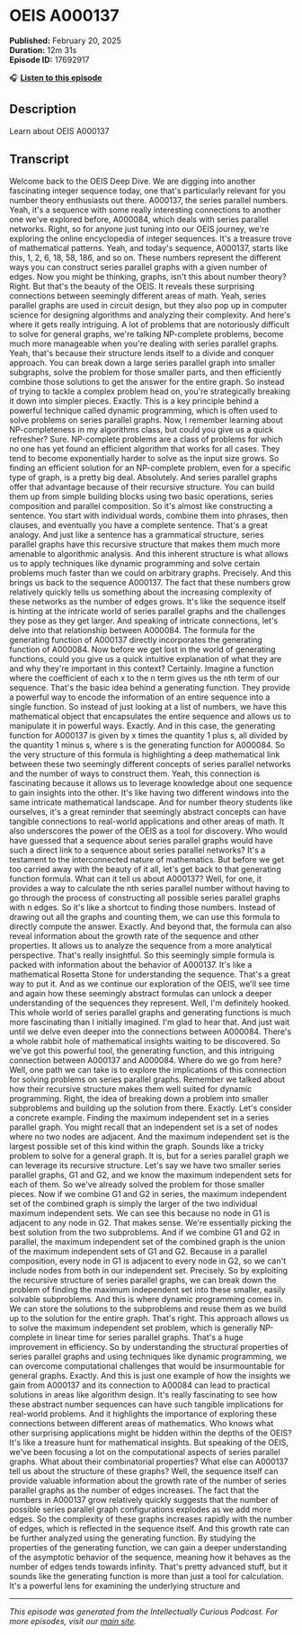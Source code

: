 # OEIS A000137

**Published:** February 20, 2025  
**Duration:** 12m 31s  
**Episode ID:** 17692917

🎧 **[Listen to this episode](https://intellectuallycurious.buzzsprout.com/2529712/episodes/17692917-oeis-a000137)**

## Description

Learn about OEIS A000137

## Transcript

Welcome back to the OEIS Deep Dive. We are digging into another fascinating integer sequence today, one that's particularly relevant for you number theory enthusiasts out there. A000137, the series parallel numbers. Yeah, it's a sequence with some really interesting connections to another one we've explored before, A000084, which deals with series parallel networks. Right, so for anyone just tuning into our OEIS journey, we're exploring the online encyclopedia of integer sequences. It's a treasure trove of mathematical patterns. Yeah, and today's sequence, A000137, starts like this, 1, 2, 6, 18, 58, 186, and so on. These numbers represent the different ways you can construct series parallel graphs with a given number of edges. Now you might be thinking, graphs, isn't this about number theory? Right. But that's the beauty of the OEIS. It reveals these surprising connections between seemingly different areas of math. Yeah, series parallel graphs are used in circuit design, but they also pop up in computer science for designing algorithms and analyzing their complexity. And here's where it gets really intriguing. A lot of problems that are notoriously difficult to solve for general graphs, we're talking NP-complete problems, become much more manageable when you're dealing with series parallel graphs. Yeah, that's because their structure lends itself to a divide and conquer approach. You can break down a large series parallel graph into smaller subgraphs, solve the problem for those smaller parts, and then efficiently combine those solutions to get the answer for the entire graph. So instead of trying to tackle a complex problem head on, you're strategically breaking it down into simpler pieces. Exactly. This is a key principle behind a powerful technique called dynamic programming, which is often used to solve problems on series parallel graphs. Now, I remember learning about NP-completeness in my algorithms class, but could you give us a quick refresher? Sure. NP-complete problems are a class of problems for which no one has yet found an efficient algorithm that works for all cases. They tend to become exponentially harder to solve as the input size grows. So finding an efficient solution for an NP-complete problem, even for a specific type of graph, is a pretty big deal. Absolutely. And series parallel graphs offer that advantage because of their recursive structure. You can build them up from simple building blocks using two basic operations, series composition and parallel composition. So it's almost like constructing a sentence. You start with individual words, combine them into phrases, then clauses, and eventually you have a complete sentence. That's a great analogy. And just like a sentence has a grammatical structure, series parallel graphs have this recursive structure that makes them much more amenable to algorithmic analysis. And this inherent structure is what allows us to apply techniques like dynamic programming and solve certain problems much faster than we could on arbitrary graphs. Precisely. And this brings us back to the sequence A000137. The fact that these numbers grow relatively quickly tells us something about the increasing complexity of these networks as the number of edges grows. It's like the sequence itself is hinting at the intricate world of series parallel graphs and the challenges they pose as they get larger. And speaking of intricate connections, let's delve into that relationship between A000084. The formula for the generating function of A000137 directly incorporates the generating function of A000084. Now before we get lost in the world of generating functions, could you give us a quick intuitive explanation of what they are and why they're important in this context? Certainly. Imagine a function where the coefficient of each x to the n term gives us the nth term of our sequence. That's the basic idea behind a generating function. They provide a powerful way to encode the information of an entire sequence into a single function. So instead of just looking at a list of numbers, we have this mathematical object that encapsulates the entire sequence and allows us to manipulate it in powerful ways. Exactly. And in this case, the generating function for A000137 is given by x times the quantity 1 plus s, all divided by the quantity 1 minus s, where s is the generating function for A000084. So the very structure of this formula is highlighting a deep mathematical link between these two seemingly different concepts of series parallel networks and the number of ways to construct them. Yeah, this connection is fascinating because it allows us to leverage knowledge about one sequence to gain insights into the other. It's like having two different windows into the same intricate mathematical landscape. And for number theory students like ourselves, it's a great reminder that seemingly abstract concepts can have tangible connections to real-world applications and other areas of math. It also underscores the power of the OEIS as a tool for discovery. Who would have guessed that a sequence about series parallel graphs would have such a direct link to a sequence about series parallel networks? It's a testament to the interconnected nature of mathematics. But before we get too carried away with the beauty of it all, let's get back to that generating function formula. What can it tell us about A000137? Well, for one, it provides a way to calculate the nth series parallel number without having to go through the process of constructing all possible series parallel graphs with n edges. So it's like a shortcut to finding those numbers. Instead of drawing out all the graphs and counting them, we can use this formula to directly compute the answer. Exactly. And beyond that, the formula can also reveal information about the growth rate of the sequence and other properties. It allows us to analyze the sequence from a more analytical perspective. That's really insightful. So this seemingly simple formula is packed with information about the behavior of A000137. It's like a mathematical Rosetta Stone for understanding the sequence. That's a great way to put it. And as we continue our exploration of the OEIS, we'll see time and again how these seemingly abstract formulas can unlock a deeper understanding of the sequences they represent. Well, I'm definitely hooked. This whole world of series parallel graphs and generating functions is much more fascinating than I initially imagined. I'm glad to hear that. And just wait until we delve even deeper into the connections between A000084. There's a whole rabbit hole of mathematical insights waiting to be discovered. So we've got this powerful tool, the generating function, and this intriguing connection between A000137 and A000084. Where do we go from here? Well, one path we can take is to explore the implications of this connection for solving problems on series parallel graphs. Remember we talked about how their recursive structure makes them well suited for dynamic programming. Right, the idea of breaking down a problem into smaller subproblems and building up the solution from there. Exactly. Let's consider a concrete example. Finding the maximum independent set in a series parallel graph. You might recall that an independent set is a set of nodes where no two nodes are adjacent. And the maximum independent set is the largest possible set of this kind within the graph. Sounds like a tricky problem to solve for a general graph. It is, but for a series parallel graph we can leverage its recursive structure. Let's say we have two smaller series parallel graphs, G1 and G2, and we know the maximum independent sets for each of them. So we've already solved the problem for those smaller pieces. Now if we combine G1 and G2 in series, the maximum independent set of the combined graph is simply the larger of the two individual maximum independent sets. We can see this because no node in G1 is adjacent to any node in G2. That makes sense. We're essentially picking the best solution from the two subproblems. And if we combine G1 and G2 in parallel, the maximum independent set of the combined graph is the union of the maximum independent sets of G1 and G2. Because in a parallel composition, every node in G1 is adjacent to every node in G2, so we can't include nodes from both in our independent set. Precisely. So by exploiting the recursive structure of series parallel graphs, we can break down the problem of finding the maximum independent set into these smaller, easily solvable subproblems. And this is where dynamic programming comes in. We can store the solutions to the subproblems and reuse them as we build up to the solution for the entire graph. That's right. This approach allows us to solve the maximum independent set problem, which is generally NP-complete in linear time for series parallel graphs. That's a huge improvement in efficiency. So by understanding the structural properties of series parallel graphs and using techniques like dynamic programming, we can overcome computational challenges that would be insurmountable for general graphs. Exactly. And this is just one example of how the insights we gain from A000137 and its connection to A00084 can lead to practical solutions in areas like algorithm design. It's really fascinating to see how these abstract number sequences can have such tangible implications for real-world problems. And it highlights the importance of exploring these connections between different areas of mathematics. Who knows what other surprising applications might be hidden within the depths of the OEIS? It's like a treasure hunt for mathematical insights. But speaking of the OEIS, we've been focusing a lot on the computational aspects of series parallel graphs. What about their combinatorial properties? What else can A000137 tell us about the structure of these graphs? Well, the sequence itself can provide valuable information about the growth rate of the number of series parallel graphs as the number of edges increases. The fact that the numbers in A000137 grow relatively quickly suggests that the number of possible series parallel graph configurations explodes as we add more edges. So the complexity of these graphs increases rapidly with the number of edges, which is reflected in the sequence itself. And this growth rate can be further analyzed using the generating function. By studying the properties of the generating function, we can gain a deeper understanding of the asymptotic behavior of the sequence, meaning how it behaves as the number of edges tends towards infinity. That's pretty advanced stuff, but it sounds like the generating function is more than just a tool for calculation. It's a powerful lens for examining the underlying structure and

---
*This episode was generated from the Intellectually Curious Podcast. For more episodes, visit our [main site](https://intellectuallycurious.buzzsprout.com).*
